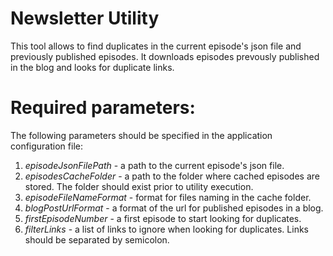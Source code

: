 Newsletter Utility
==============

This tool allows to find duplicates in the current episode's json file and previously published episodes. It downloads episodes prevously published in the blog and looks for duplicate links.


Required parameters:
====
The following parameters should be specified in the application configuration file:
1. *episodeJsonFilePath* - a path to the current episode's json file.
2. *episodesCacheFolder* - a path to the folder where cached episodes are stored. The folder should exist prior to utility execution.
3. *episodeFileNameFormat* - format for files naming in the cache folder.
4. *blogPostUrlFormat* - a format of the url for published episodes in a blog.
5. *firstEpisodeNumber* - a first episode to start looking for duplicates.
6. *filterLinks* - a list of links to ignore when looking for duplicates. Links should be separated by semicolon.